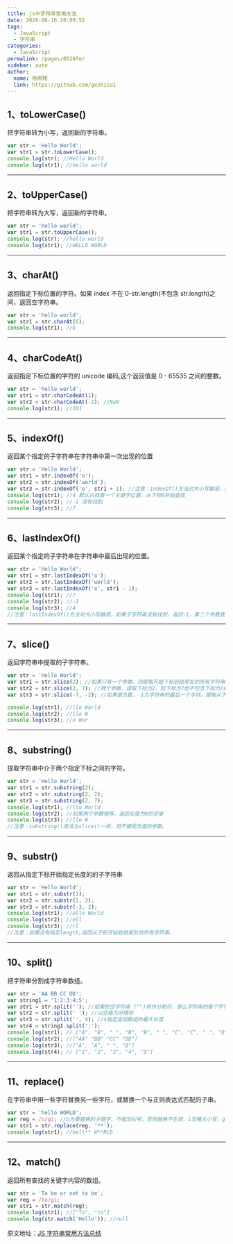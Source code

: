 ```yaml
---
title: js中字符串常用方法
date: 2020-06-16 20:09:52
tags:
  - JavaScript
  - 字符串
categories:
  - JavaScript
permalink: /pages/0520fe/
sidebar: auto
author:
  name: 杨雨翔
  link: https://github.com/gezhicui
---
```


## 1、toLowerCase()

把字符串转为小写，返回新的字符串。

```javascript
var str = 'Hello World';
var str1 = str.toLowerCase();
console.log(str); //Hello World
console.log(str1); //hello world
```

---

## 2、toUpperCase()

把字符串转为大写，返回新的字符串。

```javascript
var str = 'hello world';
var str1 = str.toUpperCase();
console.log(str); //hello world
console.log(str1); //HELLO WORLD
```

---

## 3、charAt()

返回指定下标位置的字符。如果 index 不在 0-str.length(不包含 str.length)之间，返回空字符串。

```javascript
var str = 'hello world';
var str1 = str.charAt(6);
console.log(str1); //6
```

---

## 4、charCodeAt()

返回指定下标位置的字符的 unicode 编码,这个返回值是 0 - 65535 之间的整数。

```javascript
var str = 'hello world';
var str1 = str.charCodeAt(1);
var str2 = str.charCodeAt(-2); //NaN
console.log(str1); //101
```

---

## 5、indexOf()

返回某个指定的子字符串在字符串中第一次出现的位置

```javascript
var str = 'Hello World';
var str1 = str.indexOf('o');
var str2 = str.indexOf('world');
var str3 = str.indexOf('o', str1 + 1); //注意：indexOf()方法对大小写敏感，如果子字符串没有找到，返回-1。第二个参数表示从哪个下标开始查找，没有写则默认从下标0开始查找。
console.log(str1); //4 默认只找第一个关键字位置，从下标0开始查找
console.log(str2); //-1 没有找到
console.log(str3); //7
```

---

## 6、lastIndexOf()

返回某个指定的子字符串在字符串中最后出现的位置。

```javascript
var str = 'Hello World';
var str1 = str.lastIndexOf('o');
var str2 = str.lastIndexOf('world');
var str3 = str.lastIndexOf('o', str1 - 1);
console.log(str1); //7
console.log(str2); //-1
console.log(str3); //4
//注意：lastIndexOf()方法对大小写敏感，如果子字符串没有找到，返回-1。第二个参数表示从哪个下标开始查找，没有写则默认从最后一个字符处开始查找。
```

---

## 7、slice()

返回字符串中提取的子字符串。

```javascript
var str = 'Hello World';
var str1 = str.slice(2); //如果只有一个参数，则提取开始下标到结尾处的所有字符串
var str2 = str.slice(2, 7); //两个参数，提取下标为2，到下标为7但不包含下标为7的字符串
var str3 = str.slice(-7, -2); //如果是负数，-1为字符串的最后一个字符。提取从下标-7开始到下标-2但不包含下标-2的字符串。前一个数要小于后一个数，否则返回空字符串

console.log(str1); //llo World
console.log(str2); //llo W
console.log(str3); //o Wor
```

---

## 8、substring()

提取字符串中介于两个指定下标之间的字符。

```javascript
var str = 'Hello World';
var str1 = str.substring(2);
var str2 = str.substring(2, 2);
var str3 = str.substring(2, 7);
console.log(str1); //llo World
console.log(str2); //如果两个参数相等，返回长度为0的空串
console.log(str3); //llo W
//注意：substring()用法与slice()一样，但不接受负值的参数。
```

---

## 9、substr()

返回从指定下标开始指定长度的的子字符串

```javascript
var str = 'Hello World';
var str1 = str.substr(1);
var str2 = str.substr(1, 3);
var str3 = str.substr(-3, 2);
console.log(str1); //ello World
console.log(str2); //ell
console.log(str3); //rl
//注意：如果没有指定length,返回从下标开始处结尾处的所有字符串。
```

---

## 10、split()

把字符串分割成字符串数组。

```javascript
var str = 'AA BB CC DD';
var string1 = '1:2:3:4:5';
var str1 = str.split(''); //如果把空字符串 ("")用作分割符，那么字符串的每个字符之间都会被分割
var str2 = str.split(' '); //以空格为分隔符
var str3 = str.split('', 4); //4指定返回数组的最大长度
var str4 = string1.split(':');
console.log(str1); // ["A", "A", " ", "B", "B", " ", "C", "C", " ", "D", "D"]
console.log(str2); //["AA" "BB" "CC" "DD"]
console.log(str3); //["A", "A", " ", "B"]
console.log(str4); // ["1", "2", "3", "4", "5"]
```

---

## 11、replace()

在字符串中用一些字符替换另一些字符，或替换一个与正则表达式匹配的子串。

```javascript
var str = 'hello WORLD';
var reg = /o/gi; //o为要替换的关键字，不能加引号，否则替换不生效，i忽略大小写，g表示全局查找。
var str1 = str.replace(reg, '**');
console.log(str1); //hell** W**RLD
```

---

## 12、match()

返回所有查找的关键字内容的数组。

```javascript
var str = 'To be or not to be';
var reg = /to/gi;
var str1 = str.match(reg);
console.log(str1); //["To", "to"]
console.log(str.match('Hello')); //null
```

原文地址：[JS 字符串常用方法总结](https://www.cnblogs.com/Yimi/p/10362214.html)
